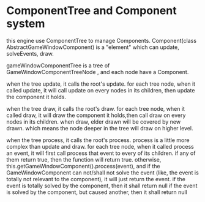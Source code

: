 # ComponentTree and Component system
this engine use ComponentTree to manage Components.
Component(class AbstractGameWindowComponent) 
is a "element" which can update, solveEvents, draw.

gameWindowComponentTree is a tree of GameWindowComponentTreeNode ,
and each node have a Component.

when the tree update, it calls the root's update.
for each tree node, when it called update,
it will call update on every nodes in its children, then update the component it holds.

when the tree draw, it calls the root's draw.
for each tree node, when it called draw,
it will draw the component it holds,then call draw on every nodes in its children.
when draw, elder drawn will be covered by new drawn.
which means the node deeper in the tree will draw on higher level.

when the tree process, it calls the root's process.
process is a little more complex than update and draw.
for each tree node, when it called process an event, 
it will first call process that event to every of its children.
if any of them return true, then the function will return true.
otherwise, this.getGameWindowComponent().process(event),
and if the GameWindowComponent can not/shall not solve the event 
(like, the event is totally not relevant to the component),
it will just return the event.
if the event is totally solved by the component, 
then it shall return null
if the event is solved by the component, 
but caused another, then it shall return null


